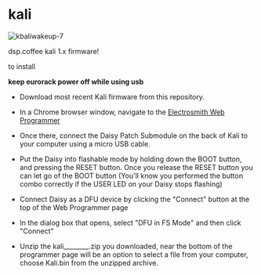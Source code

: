 # kali

![kbaliwakeup-7](https://user-images.githubusercontent.com/326734/182261061-2471d0ba-7678-4e46-93a4-f95b2bcd2673.png)

dsp.coffee kali 1.x firmware!

to install 

**keep eurorack power off while using usb** 

* Download most recent Kali firmware from this repository.

* In a Chrome browser window, navigate to the [Electrosmith Web Programmer](https://electro-smith.github.io/Programmer/)

* Once there, connect the Daisy Patch Submodule on the back of Kali to your computer using a micro USB cable. 

* Put the Daisy into flashable mode by holding down the BOOT button, and pressing the RESET button. Once you release the RESET button you can let go of the BOOT button (You'll know you performed the button combo correctly if the USER LED on your Daisy stops flashing)

* Connect Daisy as a DFU device by clicking the "Connect" button at the top of the Web Programmer page

* In the dialog box that opens, select "DFU in FS Mode" and then click "Connect"

* Unzip the kali________.zip you downloaded, near the bottom of the programmer page will be an option to select a file from your computer, choose Kali.bin from the unzipped archive.
